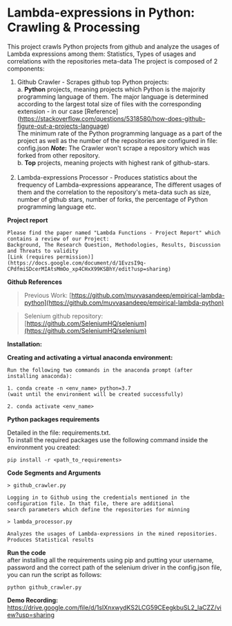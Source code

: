 # 	Lambda-expressions in Python: Crawling & Processing

This project crawls Python projects from github and analyze the usages of Lambda expressions among them: 
Statistics, Types of usages and correlations with the repositories meta-data
The project is composed of 2 components:
  1. Github Crawler - Scrapes github top Python projects:<br/> 
      a. **Python** projects, meaning projects which Python is the majority programming language of them. 
        The major language is determined according to the largest total size of files with the 
        corresponding extension - in our case
        [Reference] (https://stackoverflow.com/questions/5318580/how-does-github-figure-out-a-projects-language)  
        The minimum rate of the Python programming language as a part of the project as well as the 
        number of the repositories are configured in file: config.json
        **_Note_:** The Crawler won't scrape a repository which was forked from other repository.<br/>
      b. **Top** projects, meaning projects with highest rank of github-stars.<br/><br/>
   2. Lambda-expressions Processor - Produces statistics about the frequency of Lambda-expressions appearance,
                                      The different usages of them and the correlation to the repository's meta-data 
                                      such as size, number of github stars, number of forks, the percentage of Python 
                                      programming language etc.


**Project report**
```angular2html
Please find the paper named "Lambda Functions - Project Report" which contains a review of our Project: 
Background, The Research Question, Methodologies, Results, Discussion and Threats to validity
[Link (requires permission)] (https://docs.google.com/document/d/1EvzsI9q-CPdfmiSDcerMIAtsMmOo_xp4CHxX99KSBhY/edit?usp=sharing) 

```

**Github References**

>Previous Work: [https://github.com/muvvasandeep/empirical-lambda-python](https://github.com/muvvasandeep/empirical-lambda-python)

>Selenium github repository: [https://github.com/SeleniumHQ/selenium](https://github.com/SeleniumHQ/selenium)


**Installation:**

**Creating and activating a virtual anaconda environment:**
```
Run the following two commands in the anaconda prompt (after installing anaconda):

1. conda create -n <env_name> python=3.7
(wait until the environment will be created successfully)

2. conda activate <env_name>
```

**Python packages requirements**


Detailed in the file: requirements.txt.<br>
To install the required packages use the following command inside the environment you created:

```
pip install -r <path_to_requirements>
```

**Code Segments and Arguments** 
```
> github_crawler.py

Logging in to Github using the credentials mentioned in the configuration file. In that file, there are additional 
search parameters which define the repositories for minning 

> lambda_processor.py

Analyzes the usages of Lambda-expressions in the mined repositories. Produces Statistical results

```

**Run the code**
<br>after installing all the requirements using pip and putting your username, password and the correct path of the selenium driver in the config.json file, you can run the script as follows:
```
python github_crawler.py
```

**Demo Recording:**
https://drive.google.com/file/d/1sIXnxwydKS2LCG59CEegkbuSL2_laCZZ/view?usp=sharing
